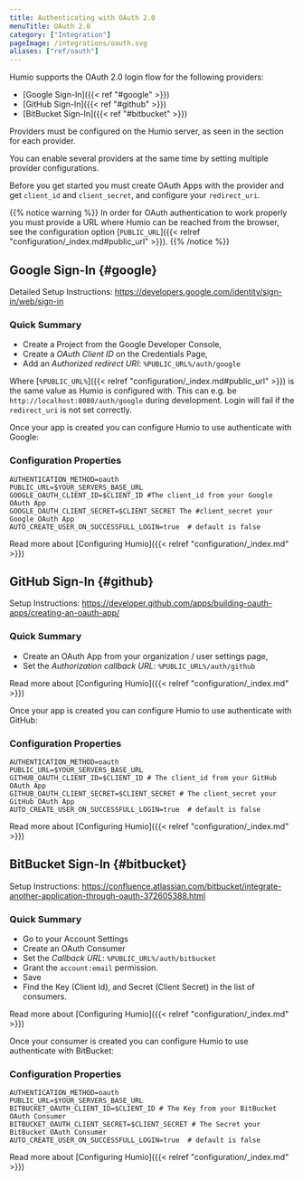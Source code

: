 ```yaml
---
title: Authenticating with OAuth 2.0
menuTitle: OAuth 2.0
category: ["Integration"]
pageImage: /integrations/oauth.svg
aliases: ["ref/oauth"]
---
```


Humio supports the OAuth 2.0 login flow for the following providers:

- [Google Sign-In]({{< ref "#google" >}})
- [GitHub Sign-In]({{< ref "#github" >}})
- [BitBucket Sign-In]({{< ref "#bitbucket" >}})

Providers must be configured on the Humio server, as seen in the section
for each provider.

You can enable several providers at the same time by setting multiple provider
configurations.

Before you get started you must create OAuth Apps with the provider and
get `client_id` and `client_secret`, and configure your `redirect_uri`.

{{% notice warning %}}
In order for OAuth authentication to work properly you must provide
a URL where Humio can be reached from the browser, see the configuration
option [`PUBLIC_URL`]({{< relref "configuration/_index.md#public_url" >}}).
{{% /notice %}}

## Google Sign-In {#google}

Detailed Setup Instructions: https://developers.google.com/identity/sign-in/web/sign-in

### Quick Summary

- Create a Project from the Google Developer Console,
- Create a _OAuth Client ID_ on the Credentials Page,
- Add an _Authorized redirect URI_: `%PUBLIC_URL%/auth/google`

Where [`%PUBLIC_URL%`]({{< relref "configuration/_index.md#public_url" >}}) is the same value as Humio is configured with.
This can e.g. be `http://localhost:8080/auth/google` during development.
Login will fail if the `redirect_uri` is not set correctly.

Once your app is created you can configure Humio to use authenticate with Google:

### Configuration Properties

```shell
AUTHENTICATION_METHOD=oauth
PUBLIC_URL=$YOUR_SERVERS_BASE_URL
GOOGLE_OAUTH_CLIENT_ID=$CLIENT_ID #The client_id from your Google OAuth App
GOOGLE_OAUTH_CLIENT_SECRET=$CLIENT_SECRET The #client_secret your Google OAuth App
AUTO_CREATE_USER_ON_SUCCESSFULL_LOGIN=true  # default is false
```

Read more about [Configuring Humio]({{< relref "configuration/_index.md" >}})

## GitHub Sign-In {#github}

Setup Instructions: https://developer.github.com/apps/building-oauth-apps/creating-an-oauth-app/

### Quick Summary

- Create an OAuth App from your organization / user settings page,
- Set the _Authorization callback URL_: `%PUBLIC_URL%/auth/github`

Read more about [Configuring Humio]({{< relref "configuration/_index.md" >}})

Once your app is created you can configure Humio to use authenticate with GitHub:

### Configuration Properties

```shell
AUTHENTICATION_METHOD=oauth
PUBLIC_URL=$YOUR_SERVERS_BASE_URL
GITHUB_OAUTH_CLIENT_ID=$CLIENT_ID # The client_id from your GitHub OAuth App
GITHUB_OAUTH_CLIENT_SECRET=$CLIENT_SECRET # The client_secret your GitHub OAuth App
AUTO_CREATE_USER_ON_SUCCESSFULL_LOGIN=true  # default is false
```

Read more about [Configuring Humio]({{< relref "configuration/_index.md" >}})


## BitBucket Sign-In {#bitbucket}

Setup Instructions: https://confluence.atlassian.com/bitbucket/integrate-another-application-through-oauth-372605388.html

### Quick Summary

- Go to your Account Settings
- Create an OAuth Consumer
- Set the _Callback URL_: `%PUBLIC_URL%/auth/bitbucket`
- Grant the `account:email` permission.
- Save
- Find the Key (Client Id), and Secret (Client Secret) in the list of consumers.

Read more about [Configuring Humio]({{< relref "configuration/_index.md" >}})

Once your consumer is created you can configure Humio to use authenticate with BitBucket:

### Configuration Properties

```shell
AUTHENTICATION_METHOD=oauth
PUBLIC_URL=$YOUR_SERVERS_BASE_URL
BITBUCKET_OAUTH_CLIENT_ID=$CLIENT_ID # The Key from your BitBucket OAuth Consumer
BITBUCKET_OAUTH_CLIENT_SECRET=$CLIENT_SECRET # The Secret your BitBucket OAuth Consumer
AUTO_CREATE_USER_ON_SUCCESSFULL_LOGIN=true  # default is false 
```

Read more about [Configuring Humio]({{< relref "configuration/_index.md" >}})
